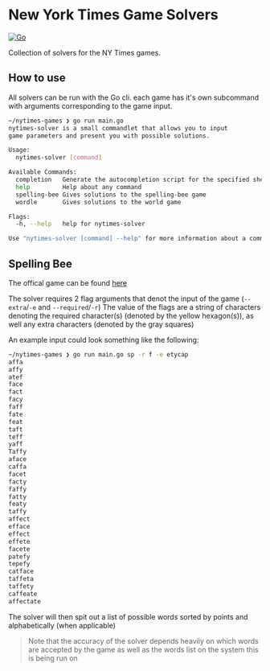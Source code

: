 # New York Times Game Solvers

[![Go](https://github.com/kavfixnel/NYTimes-games/actions/workflows/go.yaml/badge.svg)](https://github.com/kavfixnel/NYTimes-games/actions/workflows/go.yaml)

Collection of solvers for the NY Times games.

## How to use

All solvers can be run with the Go cli. each game has it's own subcommand with arguments
corresponding to the game input.

```bash
~/nytimes-games ❯ go run main.go                  
nytimes-solver is a small commandlet that allows you to input
game parameters and present you with possible solutions.

Usage:
  nytimes-solver [command]

Available Commands:
  completion   Generate the autocompletion script for the specified shell
  help         Help about any command
  spelling-bee Gives solutions to the spelling-bee game
  wordle       Gives solutions to the world game

Flags:
  -h, --help   help for nytimes-solver

Use "nytimes-solver [command] --help" for more information about a command.
```

## Spelling Bee

The offical game can be found [here](https://www.nytimes.com/puzzles/spelling-bee)

The solver requires 2 flag arguments that denot the input of the game (`--extra`/`-e` and `--required`/`-r`)
The value of the flags are a string of characters denoting the required character(s) (denoted by the yellow
hexagon(s)), as well any extra characters (denoted by the gray squares)

An example input could look something like the following:
```bash
~/nytimes-games ❯ go run main.go sp -r f -e etycap
affa
affy
atef
face
fact
facy
faff
fate
feat
taft
teff
yaff
Taffy
aface
caffa
facet
facty
faffy
fatty
featy
taffy
affect
efface
effect
effete
facete
patefy
tepefy
catface
taffeta
taffety
caffeate
affectate
```

The solver will then spit out a list of possible words sorted by points and alphabetically (when applicable)

> Note that the accuracy of the solver depends heavily on which words are accepted by the game
> as well as the words list on the system this is being run on